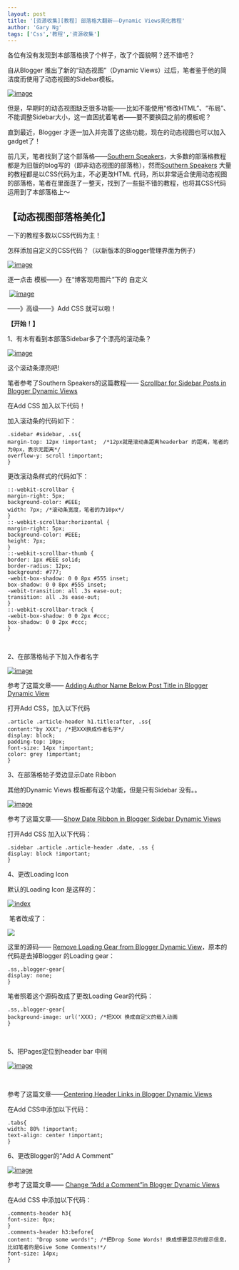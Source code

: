 ```yaml
---
layout: post
title: '[资源收集][教程] 部落格大翻新——Dynamic Views美化教程'
author: 'Gary Ng'
tags: ['Css','教程','资源收集']
---
```


各位有没有发现到本部落格换了个样子，改了个面貌啊？还不错吧？

自从Blogger 推出了新的“动态视图”（Dynamic
Views）过后，笔者鉴于他的简洁度而使用了动态视图的Sidebar模板。

[![image](http://lh6.ggpht.com/-SWv16eDn2XU/UHKvwJyn5aI/AAAAAAAACMc/xa7wgup4Z1M/image_thumb2.png?imgmax=800 "image")](http://lh3.ggpht.com/-4GBsgeIaJ1A/UHKvuy8ROUI/AAAAAAAACMU/h-KmAFJlLqI/s1600-h/image8.png)

  

但是，早期时的动态视图缺乏很多功能——比如不能使用“修改HTML”、“布局”、不能调整Sidebar大小，这一直困扰着笔者——要不要换回之前的模板呢？

直到最近，Blogger
才逐一加入并完善了这些功能，现在的动态视图也可以加入gadget了！

  

前几天，笔者找到了这个部落格——[Southern
Speakers](http://www.southernspeakers.net/)，大多数的部落格教程都是为旧版的blog写的（即非动态视图的部落格），然而[Southern
Speakers](http://www.southernspeakers.net/)
大量的教程都是以CSS代码为主，不必更改HTML
代码，所以非常适合使用动态视图的部落格，笔者在里面逛了一整天，找到了一些挺不错的教程，也将其CSS代码运用到了本部落格上～

  

## 【动态视图部落格美化】

一下的教程多数以CSS代码为主！

怎样添加自定义的CSS代码？（以新版本的Blogger管理界面为例子）

[![image](http://lh4.ggpht.com/-pzhed51544k/UHKvyK45iCI/AAAAAAAACOA/qZITKc1Jtmo/image29_thumb%25255B8%25255D.png?imgmax=800 "image")](http://lh3.ggpht.com/-JXcxyEF8VTc/UHKvxI1UVtI/AAAAAAAACN8/RNaJa5YQb6E/s1600-h/image29%25255B9%25255D.png)

逐一点击 模板——》在“博客现用图片”下的 自定义

 [![image](http://lh4.ggpht.com/-MEHBO0N2Ogg/UHKv0FbhKmI/AAAAAAAACOI/nEPo-56kVvc/image26_thumb.png?imgmax=800 "image")](http://lh6.ggpht.com/-6fKdhHXGbQU/UHKvzOJbeXI/AAAAAAAACOE/bqfrkZbU4Iw/s1600-h/image26%25255B1%25255D.png)

——》高级——》Add CSS 就可以啦！

  

**【开始！】**

  

1、有木有看到本部落Sidebar多了个漂亮的滚动条？

[![image](http://lh5.ggpht.com/-i3toIsc8Nnc/UHKv2IieZVI/AAAAAAAACOQ/O_AIqStlwDE/image35_thumb.png?imgmax=800 "image")](http://lh5.ggpht.com/-ejJ7sWAclRw/UHKv1Cs-uII/AAAAAAAACOM/8X2sEHHXdA8/s1600-h/image35%25255B1%25255D.png)

这个滚动条漂亮吧!

笔者参考了Southern Speakers的这篇教程—— [Scrollbar for Sidebar Posts in
Blogger Dynamic
Views](http://www.southernspeakers.net/2012/09/scrollbar-for-sidebar-posts-in-blogger.html)

在Add CSS 加入以下代码！

加入滚动条的代码如下：

  

  

``` prettyprint
.sidebar #sidebar, .ss{
margin-top: 12px !important;  /*12px就是滚动条距离headerbar 的距离，笔者的为0px，表示无距离*/
overflow-y: scroll !important;
}
```

  
  

更改滚动条样式的代码如下：  
  

``` prettyprint
::-webkit-scrollbar {
margin-right: 5px;
background-color: #EEE;
width: 7px; /*滚动条宽度，笔者的为10px*/
}
::-webkit-scrollbar:horizontal {
margin-right: 5px;
background-color: #EEE;
height: 7px;
}
::-webkit-scrollbar-thumb {
border: 1px #EEE solid;
border-radius: 12px;
background: #777;
-webit-box-shadow: 0 0 8px #555 inset;
box-shadow: 0 0 8px #555 inset;
-webit-transition: all .3s ease-out;
transition: all .3s ease-out;
}
::-webkit-scrollbar-track {
-webit-box-shadow: 0 0 2px #ccc;
box-shadow: 0 0 2px #ccc;
}
```

 

2、在部落格帖子下加入作者名字

[![image](http://lh5.ggpht.com/-zDTw0VJq6hI/UHLB-ZutSNI/AAAAAAAACOc/Os_OFwE740I/image_thumb.png?imgmax=800 "image")](http://lh3.ggpht.com/-MO1lkmYw_Tw/UHLB9QILtoI/AAAAAAAACOU/_zbVX2us8JY/s1600-h/image%25255B2%25255D.png)

参考了这篇文章—— [Adding Author Name Below Post Title in Blogger Dynamic
View](http://www.southernspeakers.net/2012/08/adding-author-name-below-post-title-in.html)

打开Add CSS，加入以下代码

  

  

``` prettyprint
.article .article-header h1.title:after, .ss{
content:"by XXX"; /*把XXX换成作者名字*/
display: block;
padding-top: 10px;
font-size: 14px !important;
color: grey !important;
}
```

  

3、在部落格帖子旁边显示Date Ribbon

其他的Dynamic Views 模板都有这个功能，但是只有Sidebar 没有。。

[![image](http://lh5.ggpht.com/-3ZN5nu2QyVU/UHLCA09X_ZI/AAAAAAAACOs/OpJoU_lGi8g/image_thumb%25255B1%25255D.png?imgmax=800 "image")](http://lh3.ggpht.com/-nT9PmF_NuaA/UHLB_oP68pI/AAAAAAAACOk/CB3WW15YUzA/s1600-h/image%25255B5%25255D.png)

参考了这篇文章——[Show Date Ribbon in Blogger Sidebar Dynamic
Views](http://www.southernspeakers.net/2012/07/show-date-ribbon-in-blogger-sidebar.html)

打开Add CSS 加入以下代码：  
  

``` prettyprint
.sidebar .article .article-header .date, .ss {
display: block !important;
}
```

  

  

  

4、更改Loading Icon

  

默认的Loading Icon 是这样的：

  

[![index](http://lh5.ggpht.com/-7pd0HHd3p70/UHLCDSfR7bI/AAAAAAAACO8/lkC_rtAITNs/index_thumb.gif?imgmax=800 "index")](http://lh5.ggpht.com/-EOvxiCf62Yg/UHLCBz2fpHI/AAAAAAAACOw/7-29PoxL1WM/s1600-h/index%25255B2%25255D.gif)

  

 笔者改成了：

[![](http://bit.ly/uwj9kf)](http://bit.ly/uwj9kf)

  

  

这里的源码—— [Remove Loading Gear from Blogger Dynamic
View](http://www.southernspeakers.net/2011/12/remove-loading-gear-from-blogger.html)，原本的代码是去掉Blogger
的Loading gear：

``` prettyprint
.ss,.blogger-gear{
display: none;
}
```

  

  

笔者照着这个源码改成了更改Loading Gear的代码：

``` prettyprint
.ss,.blogger-gear{
background-image: url('XXX); /*把XXX 换成自定义的载入动画
}
```

  

 

5、把Pages定位到header bar 中间

  

[![image](http://lh6.ggpht.com/-F2DSKBxM8y4/UHLCFbDigeI/AAAAAAAACPM/q95j6YDqT-I/image_thumb%25255B3%25255D.png?imgmax=800 "image")](http://lh3.ggpht.com/-bOOoRBBeoOs/UHLCEFXsN4I/AAAAAAAACPE/Y5jqhvzd8cU/s1600-h/image%25255B11%25255D.png)

  

 

参考了这篇文章——[Centering Header Links in Blogger Dynamic
Views](http://www.southernspeakers.net/2012/03/centering-header-links-in-blogger.html)

  

在Add CSS中添加以下代码：  

``` prettyprint
.tabs{
width: 80% !important;
text-align: center !important;
}
```

  

6、更改Blogger的“Add A Comment”

  

[![image](http://lh6.ggpht.com/-phZ7q40YYek/UHLCHr6tosI/AAAAAAAACPc/h5om3DtLzaY/image_thumb%25255B4%25255D.png?imgmax=800 "image")](http://lh6.ggpht.com/-rLViT-kPSOk/UHLCGl7FIcI/AAAAAAAACPU/jwz71JcBSGo/s1600-h/image%25255B14%25255D.png)

  

  

  

参考了这篇文章—— [Change “Add a Comment”in Blogger Dynamic
Views](http://www.southernspeakers.net/2012/05/change-add-comment-in-blogger-dynamic.html)

  

在Add CSS 中添加以下代码：

  

``` prettyprint
.comments-header h3{
font-size: 0px;
}
.comments-header h3:before{
content: "Drop some words!"; /*把Drop Some Words! 换成想要显示的提示信息，比如笔者的是Give Some Comments!*/
font-size: 14px;
}
```
